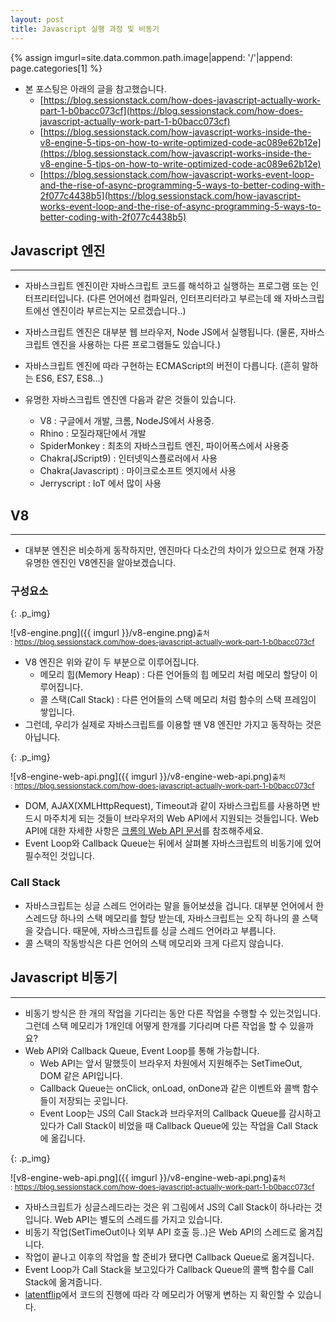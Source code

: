 ```yaml
---
layout: post
title: Javascript 실행 과정 및 비동기
---
```


{% assign imgurl=site.data.common.path.image|append: '/'|append: page.categories[1] %}

- 본 포스팅은 아래의 글을 참고했습니다.
  - [https://blog.sessionstack.com/how-does-javascript-actually-work-part-1-b0bacc073cf](https://blog.sessionstack.com/how-does-javascript-actually-work-part-1-b0bacc073cf)
  - [https://blog.sessionstack.com/how-javascript-works-inside-the-v8-engine-5-tips-on-how-to-write-optimized-code-ac089e62b12e](https://blog.sessionstack.com/how-javascript-works-inside-the-v8-engine-5-tips-on-how-to-write-optimized-code-ac089e62b12e)
  - [https://blog.sessionstack.com/how-javascript-works-event-loop-and-the-rise-of-async-programming-5-ways-to-better-coding-with-2f077c4438b5](https://blog.sessionstack.com/how-javascript-works-event-loop-and-the-rise-of-async-programming-5-ways-to-better-coding-with-2f077c4438b5)



## Javascript 엔진

---

- 자바스크립트 엔진이란 자바스크립트 코드를 해석하고 실행하는 프로그램 또는 인터프리터입니다. (다른 언어에선 컴파일러, 인터프리터라고 부르는데 왜 자바스크립트에선 엔진이라 부르는지는 모르겠습니다..)

- 자바스크립트 엔진은 대부분 웹 브라우저, Node JS에서 실행됩니다. (물론, 자바스크립트 엔진을 사용하는 다른 프로그램들도 있습니다.)

- 자바스크립트 엔진에 따라 구현하는 ECMAScript의 버전이 다릅니다. (흔히 말하는 ES6, ES7, ES8...)

- 유명한 자바스크립트 엔진엔 다음과 같은 것들이 있습니다.

  - V8 : 구글에서 개발, 크롬, NodeJS에서 사용중.
  - Rhino : 모질라재단에서 개발
  - SpiderMonkey : 최초의 자바스크립트 엔진, 파이어폭스에서 사용중
  - Chakra(JScript9) : 인터넷익스플로러에서 사용
  - Chakra(Javascript) : 마이크로소프트 엣지에서 사용
  - Jerryscript : IoT 에서 많이 사용

  

## V8

---

- 대부분 엔진은 비슷하게 동작하지만, 엔진마다 다소간의 차이가 있으므로 현재 가장 유명한 엔진인 V8엔진을 알아보겠습니다.

### 구성요소

{: .p_img}

![v8-engine.png]({{ imgurl }}/v8-engine.png)<small>출처 : https://blog.sessionstack.com/how-does-javascript-actually-work-part-1-b0bacc073cf</small>

- V8 엔진은 위와 같이 두 부분으로 이루어집니다.
  - 메모리 힙(Memory Heap) : 다른 언어들의 힙 메모리 처럼 메모리 할당이 이루어집니다.
  - 콜 스택(Call Stack) : 다른 언어들의 스택 메모리 처럼 함수의 스택 프레임이 쌓입니다.
- 그런데, 우리가 실제로 자바스크립트를 이용할 땐 V8 엔진만 가지고 동작하는 것은 아닙니다.

{: .p_img}

![v8-engine-web-api.png]({{ imgurl }}/v8-engine-web-api.png)<small>출처 : https://blog.sessionstack.com/how-does-javascript-actually-work-part-1-b0bacc073cf</small>

- DOM, AJAX(XMLHttpRequest), Timeout과 같이 자바스크립트를 사용하면 반드시 마주치게 되는 것들이 브라우저의 Web API에서 지원되는 것들입니다. Web API에 대한 자세한 사항은 [크롬의 Web API 문서](https://developer.chrome.com/apps/api_other)를 참조해주세요.
- Event Loop와 Callback Queue는 뒤에서 살펴볼 자바스크립트의 비동기에 있어 필수적인 것입니다.

### Call Stack

- 자바스크립트는 싱글 스레드 언어라는 말을 들어보셨을 겁니다. 대부분 언어에서 한 스레드당 하나의 스택 메모리를 할당 받는데, 자바스크립트는 오직 하나의 콜 스택을 갖습니다. 때문에, 자바스크립트를 싱글 스레드 언어라고 부릅니다.
- 콜 스택의 작동방식은 다른 언어의 스택 메모리와 크게 다르지 않습니다.



## Javascript 비동기

---

- 비동기 방식은 한 개의 작업을 기다리는 동안 다른 작업을 수행할 수 있는것입니다. 그런데 스택 메모리가 1개인데 어떻게 한개를 기다리며 다른 작업을 할 수 있을까요?
- Web API와 Callback Queue, Event Loop를 통해 가능합니다.
  - Web API는 앞서 말했듯이 브라우저 차원에서 지원해주는 SetTimeOut, DOM 같은 API입니다.
  - Callback Queue는 onClick, onLoad, onDone과 같은 이벤트와 콜백 함수들이 저장되는 곳입니다.
  - Event Loop는 JS의 Call Stack과 브라우저의 Callback Queue를 감시하고 있다가 Call Stack이 비었을 때 Callback Queue에 있는 작업을 Call Stack에 옮깁니다.

{: .p_img}

![v8-engine-web-api.png]({{ imgurl }}/v8-engine-web-api.png)<small>출처 : https://blog.sessionstack.com/how-does-javascript-actually-work-part-1-b0bacc073cf</small>

- 자바스크립트가 싱글스레드라는 것은 위 그림에서 JS의 Call Stack이 하나라는 것입니다. Web API는 별도의 스레드를 가지고 있습니다.
- 비동기 작업(SetTimeOut이나 외부 API 호출 등..)은 Web API의 스레드로 옮겨집니다. 
- 작업이 끝나고 이후의 작업을 할 준비가 됐다면 Callback Queue로 옮겨집니다.
- Event Loop가 Call Stack을 보고있다가 Callback Queue의 콜백 함수를 Call Stack에 옮겨줍니다.
- [latentflip](http://latentflip.com/loupe/?code=JC5vbignYnV0dG9uJywgJ2NsaWNrJywgZnVuY3Rpb24gb25DbGljaygpIHsKICAgIHNldFRpbWVvdXQoZnVuY3Rpb24gdGltZXIoKSB7CiAgICAgICAgY29uc29sZS5sb2coJ1lvdSBjbGlja2VkIHRoZSBidXR0b24hJyk7ICAgIAogICAgfSwgMjAwMCk7Cn0pOwoKY29uc29sZS5sb2coIkhpISIpOwoKc2V0VGltZW91dChmdW5jdGlvbiB0aW1lb3V0KCkgewogICAgY29uc29sZS5sb2coIkNsaWNrIHRoZSBidXR0b24hIik7Cn0sIDUwMDApOwoKY29uc29sZS5sb2coIldlbGNvbWUgdG8gbG91cGUuIik7!!!PGJ1dHRvbj5DbGljayBtZSE8L2J1dHRvbj4%3D)에서 코드의 진행에 따라 각 메모리가 어떻게 변하는 지 확인할 수 있습니다.